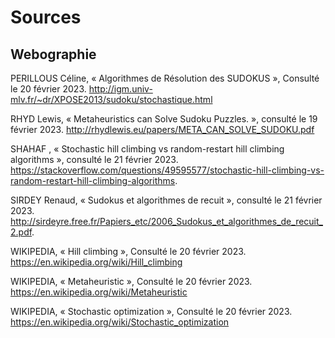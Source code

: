 # Sources
## Webographie

PERILLOUS Céline, « Algorithmes de Résolution des SUDOKUS », Consulté le 20 février 2023. <http://igm.univ-mlv.fr/~dr/XPOSE2013/sudoku/stochastique.html>

RHYD Lewis, « Metaheuristics can Solve Sudoku Puzzles. », consulté le 19 février 2023. <http://rhydlewis.eu/papers/META_CAN_SOLVE_SUDOKU.pdf>

SHAHAF , « Stochastic hill climbing vs random-restart hill climbing algorithms », consulté le 21 février 2023. <https://stackoverflow.com/questions/49595577/stochastic-hill-climbing-vs-random-restart-hill-climbing-algorithms>. 

SIRDEY Renaud, « Sudokus et algorithmes de recuit », consulté le 21 février 2023. <http://sirdeyre.free.fr/Papiers_etc/2006_Sudokus_et_algorithmes_de_recuit_2.pdf>. 

WIKIPEDIA, « Hill climbing », Consulté le 20 février 2023. <https://en.wikipedia.org/wiki/Hill_climbing>  

WIKIPEDIA, « Metaheuristic », Consulté le 20 février 2023. <https://en.wikipedia.org/wiki/Metaheuristic>

WIKIPEDIA, « Stochastic optimization », Consulté le 20 février 2023. <https://en.wikipedia.org/wiki/Stochastic_optimization> 
